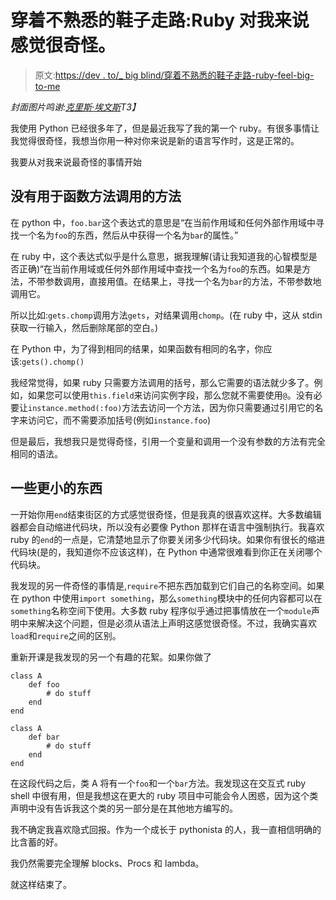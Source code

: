 # 穿着不熟悉的鞋子走路:Ruby 对我来说感觉很奇怪。

> 原文:[https://dev . to/_ big blind/穿着不熟悉的鞋子走路-ruby-feel-big-to-me](https://dev.to/_bigblind/walking-in-unfamiliar-shoes-ruby-feels-weird-to-me)

*封面图片鸣谢:[克里斯·埃文斯](https://www.flickr.com/photos/drumminhands/6269207855)T3】*

我使用 Python 已经很多年了，但是最近我写了我的第一个 ruby。有很多事情让我觉得很奇怪，我想当你用一种对你来说是新的语言写作时，这是正常的。

我要从对我来说最奇怪的事情开始

## [](#no-methods-for-function-method-calls)没有用于函数方法调用的方法

在 python 中，`foo.bar`这个表达式的意思是“在当前作用域和任何外部作用域中寻找一个名为`foo`的东西，然后从中获得一个名为`bar`的属性。”

在 ruby 中，这个表达式似乎是什么意思，据我理解(请让我知道我的心智模型是否正确)“在当前作用域或任何外部作用域中查找一个名为`foo`的东西。如果是方法，不带参数调用，直接用值。在结果上，寻找一个名为`bar`的方法，不带参数地调用它。

所以比如:`gets.chomp`调用方法`gets`，对结果调用`chomp`。(在 ruby 中，这从 stdin 获取一行输入，然后删除尾部的空白。)

在 Python 中，为了得到相同的结果，如果函数有相同的名字，你应该:`gets().chomp()`

我经常觉得，如果 ruby 只需要方法调用的括号，那么它需要的语法就少多了。例如，如果您可以使用`this.field`来访问实例字段，那么您就不需要使用`@`。没有必要让`instance.method(:foo)`方法去访问一个方法，因为你只需要通过引用它的名字来访问它，而不需要添加括号(例如`instance.foo`)

但是最后，我想我只是觉得奇怪，引用一个变量和调用一个没有参数的方法有完全相同的语法。

## [](#some-smaller-things)一些更小的东西

一开始你用`end`结束街区的方式感觉很奇怪，但是我真的很喜欢这样。大多数编辑器都会自动缩进代码块，所以没有必要像 Python 那样在语言中强制执行。我喜欢 ruby 的`end`的一点是，它清楚地显示了你要关闭多少代码块。如果你有很长的缩进代码块(是的，我知道你不应该这样)，在 Python 中通常很难看到你正在关闭哪个代码块。

我发现的另一件奇怪的事情是,`require`不把东西加载到它们自己的名称空间。如果在 python 中使用`import something`，那么`something`模块中的任何内容都可以在`something`名称空间下使用。大多数 ruby 程序似乎通过把事情放在一个`module`声明中来解决这个问题，但是必须从语法上声明这感觉很奇怪。不过，我确实喜欢`load`和`require`之间的区别。

重新开课是我发现的另一个有趣的花絮。如果你做了

```
class A
    def foo
        # do stuff
    end
end

class A
    def bar
        # do stuff
    end
end 
```

在这段代码之后，类 A 将有一个`foo`和一个`bar`方法。我发现这在交互式 ruby shell 中很有用，但是我想这在更大的 ruby 项目中可能会令人困惑，因为这个类声明中没有告诉我这个类的另一部分是在其他地方编写的。

我不确定我喜欢隐式回报。作为一个成长于 pythonista 的人，我一直相信明确的比含蓄的好。

我仍然需要完全理解 blocks、Procs 和 lambda。

就这样结束了。